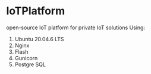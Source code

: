 # IoTPlatform
open-source IoT platform for private IoT solutions
Using:
1. Ubuntu 20.04.6 LTS
2. Nginx
3. Flash
4. Gunicorn
5. Postgre SQL
